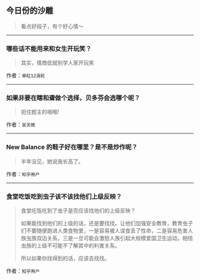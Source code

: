## 今日份的沙雕

> 看点好段子，有个好心情～


 
---

### 哪些话不能用来和女生开玩笑？

> 其实，情商低就别学人家开玩笑


作者：`单缸12涡轮`

---

### 如果非要在瞎和聋做个选择，贝多芬会选哪个呢？

> 扼住题主的咽喉!


作者：`吴天微`

---

### New Balance 的鞋子好在哪里？是不是炒作呢？

> 半年没见，她说我长高了。


作者：`知乎用户`

---

### 食堂吃饭吃到虫子该不该找他们上级反映？

> 食堂吃饭吃到了虫子是否应该找他们的上级反映？
> 
> 如果能找到他们的上级的话，还是要找找。让他们加强安全教育，教育虫子们不要随便跑进人类食物里，一是容易被人误食丢了性命，二是容易危害人族虫族双边关系，三是一旦可能会激怒人族引起大规模爱国卫生运动，相信虫族的上级不可能不了解其中的利害关系。
> 
> 所以如果你找得到的话，应该去找找。


作者：`知乎用户`